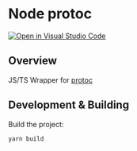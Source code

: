 # Node protoc

[![Open in Visual Studio Code](https://open.vscode.dev/badges/open-in-vscode.svg)](https://open.vscode.dev/sachaw/node-protoc)

## Overview

JS/TS Wrapper for [protoc]("https://github.com/protocolbuffers/protobuf")

## Development & Building

Build the project:

```bash
yarn build
```
